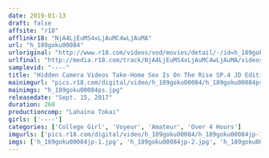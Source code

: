 ```yaml
---
date: 2019-01-13
draft: false
affsite: "r18"
afflinkr18: "NjA4LjEuMS4xLjAuMC4wLjAuMA"
url: "h_189goku00084"
urloriginal: "http://www.r18.com/videos/vod/movies/detail/-/id=h_189goku00084"
urlfinal: "http://media.r18.com/track/NjA4LjEuMS4xLjAuMC4wLjAuMA/videos/vod/movies/detail/-/id=h_189goku00084"
samplevid: "----"
title: "Hidden Camera Videos Take-Home Sex Is On The Rise SP.4 JD Edition"
mainimgurl: "pics.r18.com/digital/video/h_189goku00084/h_189goku00084ps.jpg"
mainimgs: "h_189goku00084ps.jpg"
releasedate: "Sept. 15, 2017"
duration: 260
productioncomp: "Lahaina Tokai"
girls: ['----']
categories: ['College Girl', 'Voyeur', 'Amateur', 'Over 4 Hours']
imgurls: ['pics.r18.com/digital/video/h_189goku00084/h_189goku00084jp-1.jpg', 'pics.r18.com/digital/video/h_189goku00084/h_189goku00084jp-2.jpg', 'pics.r18.com/digital/video/h_189goku00084/h_189goku00084jp-3.jpg', 'pics.r18.com/digital/video/h_189goku00084/h_189goku00084jp-4.jpg', 'pics.r18.com/digital/video/h_189goku00084/h_189goku00084jp-5.jpg', 'pics.r18.com/digital/video/h_189goku00084/h_189goku00084jp-6.jpg', 'pics.r18.com/digital/video/h_189goku00084/h_189goku00084jp-7.jpg', 'pics.r18.com/digital/video/h_189goku00084/h_189goku00084jp-8.jpg', 'pics.r18.com/digital/video/h_189goku00084/h_189goku00084jp-9.jpg', 'pics.r18.com/digital/video/h_189goku00084/h_189goku00084jp-10.jpg', 'pics.r18.com/digital/video/h_189goku00084/h_189goku00084jp-11.jpg', 'pics.r18.com/digital/video/h_189goku00084/h_189goku00084jp-12.jpg', 'pics.r18.com/digital/video/h_189goku00084/h_189goku00084jp-13.jpg', 'pics.r18.com/digital/video/h_189goku00084/h_189goku00084jp-14.jpg', 'pics.r18.com/digital/video/h_189goku00084/h_189goku00084jp-15.jpg', 'pics.r18.com/digital/video/h_189goku00084/h_189goku00084jp-16.jpg', 'pics.r18.com/digital/video/h_189goku00084/h_189goku00084jp-17.jpg', 'pics.r18.com/digital/video/h_189goku00084/h_189goku00084jp-18.jpg', 'pics.r18.com/digital/video/h_189goku00084/h_189goku00084jp-19.jpg', 'pics.r18.com/digital/video/h_189goku00084/h_189goku00084jp-20.jpg']
imgs: ['h_189goku00084jp-1.jpg', 'h_189goku00084jp-2.jpg', 'h_189goku00084jp-3.jpg', 'h_189goku00084jp-4.jpg', 'h_189goku00084jp-5.jpg', 'h_189goku00084jp-6.jpg', 'h_189goku00084jp-7.jpg', 'h_189goku00084jp-8.jpg', 'h_189goku00084jp-9.jpg', 'h_189goku00084jp-10.jpg', 'h_189goku00084jp-11.jpg', 'h_189goku00084jp-12.jpg', 'h_189goku00084jp-13.jpg', 'h_189goku00084jp-14.jpg', 'h_189goku00084jp-15.jpg', 'h_189goku00084jp-16.jpg', 'h_189goku00084jp-17.jpg', 'h_189goku00084jp-18.jpg', 'h_189goku00084jp-19.jpg', 'h_189goku00084jp-20.jpg']
---
```

